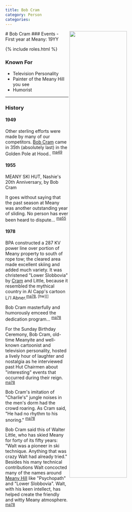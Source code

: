 ```yaml
---
title: Bob Cram
category: Person
categories:
---
```

<img src="img/1950-Meany-Hill.jpeg" style="width: 60%;" align="right">
# Bob Cram
### Events
- First year at Meany: 19YY

{% include roles.html %}
### Known For
- Television Personality
- Painter of the Meany Hill you see
- Humorist

---
### History

#### 1949

Other sterling efforts were made by many of our competitors. [Bob Cram](Bob-Cram) came in 35th (absolutely last) in the Golden Pole at Hood.. <sup>[ma49][]</sup>

#### 1955

MEANY SKI HUT, Nashie's 20th Anniversary, by Bob Cram

It goes without saying that the past season at Meany was another outstanding year of sliding. No person has ever been heard to dispute... <sup>[ma55][]</sup>

#### 1978

BPA constructed a 287 KV power line over portion of Meany property to south of rope tow; the cleared area made excellent skiing and added much variety. It was christened "Lower Slobbovia" by [Cram](Bob-Cram) and Little, because it resembled the mythical country in Al Capp's cartoon Li'l Abner.<sup>[ma78][], [hw][]</sup>

Bob Cram masterfully and humorously emceed the dedication program... <sup>[ma78][]</sup>

For the Sunday Birthday Ceremony, Bob Cram, old-time Meanyite and well-known cartoonist and television personality, hosted a lively hour of laughter and nostalgia as he interviewed past Hut Chairmen about "interesting" events that occurred during their reign. <sup>[ma78][]</sup>

Bob Cram's imitation of "Charlie's" jungle noises in the men's dorm had the crowd roaring. As Cram said, "He had no rhythm to his snoring." <sup>[ma78][]</sup>

Bob Cram said this of Walter Little, who has skied Meany for forty of its fifty years: "Walt was a pioneer in ski technique. Anything that was crazy Walt had already tried." Besides his many technical contributions Walt concocted many of the names around [Meany Hill](Meany-Hill) like "Psychopath" and "Lower Slobbovia". Walt, with his keen intellect, has helped create the friendly and witty Meany atmosphere. <sup>[ma78][]</sup>

[ma49]: Mountaineer-Annual#1949
[ma55]: Mountaineer-Annual#1955
[ma78]: Mountaineer-Annual#1978